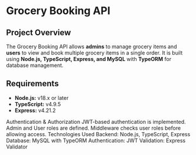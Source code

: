 # Grocery Booking API

## Project Overview
The Grocery Booking API allows **admins** to manage grocery items and **users** to view and book multiple grocery items in a single order. It is built using **Node.js, TypeScript, Express, and MySQL** with **TypeORM** for database management.

## Requirements
- **Node.js:** v18.x or later  
- **TypeScript:** v4.9.5  
- **Express:** v4.21.2  

Authentication & Authorization
JWT-based authentication is implemented.
Admin and User roles are defined.
Middleware checks user roles before allowing access.
Technologies Used
Backend: Node.js, TypeScript, Express
Database: MySQL with TypeORM
Authentication: JWT
Validation: Express Validator

```bash
